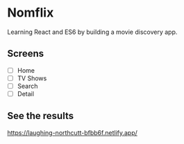 # Nomflix

Learning React and ES6 by building a movie discovery app.

## Screens

- [ ] Home
- [ ] TV Shows
- [ ] Search
- [ ] Detail

## See the results
https://laughing-northcutt-bfbb6f.netlify.app/
